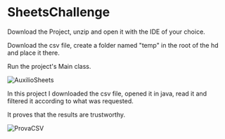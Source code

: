 # SheetsChallenge

Download the Project, unzip and open it with the IDE of your choice.

Download the csv file, create a folder named "temp" in the root of the hd and place it there.

Run the project's Main class.

![AuxilioSheets](https://user-images.githubusercontent.com/68262051/147619719-3c092d0a-1cd9-4fc6-a9ec-4d6a88c5a2d5.png)


In this project I downloaded the csv file, opened it in java, read it and filtered it according to what was requested.

It proves that the results are trustworthy.

![ProvaCSV](https://user-images.githubusercontent.com/68262051/147619769-070608ca-0b4b-45a0-b8b3-8dd1a76b1298.png)
